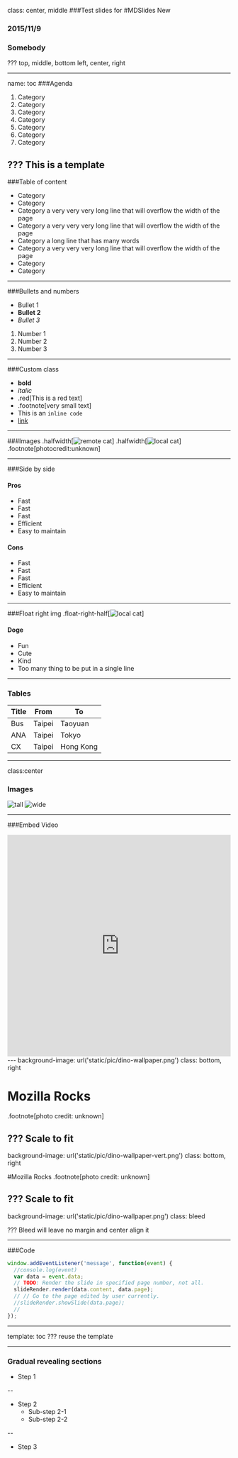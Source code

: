 class: center, middle
###Test slides for
#MDSlides New 
### 2015/11/9
### Somebody


???
top, middle, bottom
left, center, right

---
name: toc
###Agenda
1. Category 
1. Category 
1. Category 
1. Category 
1. Category 
1. Category 
1. Category 

???
This is a template
---
###Table of content
* Category 
* Category 
* Category a very very very long line that will overflow the width of the page
* Category a very very very long line that will overflow the width of the page
* Category a long line that has many words
* Category a very very very long line that will overflow the width of the page
* Category 
* Category 
---
###Bullets and numbers
* Bullet 1
* __Bullet 2__
* _Bullet 3_

1. Number 1
2. Number 2
3. Number 3

---
###Custom class
*  __bold__
* _italic_
* .red[This is a red text]
* .footnote[very small text]
* This is an `inline code`
* [link](www.mozilla.org)

---

###Images
.halfwidth[![remote cat](http://7-themes.com/data_images/out/66/6997052-funny-cat.jpg)]
.halfwidth[![local cat](static/pic/doge.jpeg)]
.footnote[photocredit:unknown]

---

###Side by side
<div class="column-2">
  <h4>Pros</h4>
  <ul>
    <li>Fast</li>
    <li>Fast</li>
    <li>Fast</li>
    <li>Efficient</li>
    <li>Easy to maintain</li>
  </ul>
</div>

<div class="column-2">
<h4>Cons</h4>
  <ul>
    <li>Fast</li>
    <li>Fast</li>
    <li>Fast</li>
    <li>Efficient</li>
    <li>Easy to maintain</li>
  </ul>
</div>

---

###Float right img
.float-right-half[![local cat](static/pic/doge.jpeg)]
#### Doge
* Fun
* Cute
* Kind
* Too many thing to be put in a single line

---
### Tables



| Title | From   | To        |
|-------|--------|-----------|
| Bus   | Taipei | Taoyuan   |
| ANA   | Taipei | Tokyo     |
| CX    | Taipei | Hong Kong |


---

class:center
### Images
![tall](https://placehold.it/100x400)
![wide](https://placehold.it/350x100)

---

###Embed Video
<iframe width="100%" height="500px" src="https://www.youtube.com/embed/9VChusdIqU4" frameborder="0" allowfullscreen></iframe>
---
background-image: url('static/pic/dino-wallpaper.png')
class: bottom, right

# Mozilla Rocks
.footnote[photo credit: unknown]

???
Scale to fit
---
background-image: url('static/pic/dino-wallpaper-vert.png')
class: bottom, right

#Mozilla Rocks
.footnote[photo credit: unknown]

???
Scale to fit
---
background-image: url('static/pic/dino-wallpaper.png')
class: bleed

???
Bleed will leave no margin and center align it

---
###Code

```javascript
window.addEventListener('message', function(event) {
  //console.log(event)
  var data = event.data;
  // TODO: Render the slide in specified page number, not all.
  slideRender.render(data.content, data.page);
  // // Go to the page edited by user currently.
  //slideRender.showSlide(data.page);
  //
});

```
---
template: toc
???
reuse the template

---
### Gradual revealing sections
* Step 1

--

* Step 2
  * Sub-step 2-1
  * Sub-step 2-2
  
--

* Step 3
